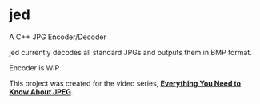 # jed

A C++ JPG Encoder/Decoder

jed currently decodes all standard JPGs and outputs them in BMP format.

Encoder is WIP.

This project was created for the video series, [**Everything You Need to Know About JPEG**][yt].

[yt]: https://www.youtube.com/playlist?list=PLpsTn9TA_Q8VMDyOPrDKmSJYt1DLgDZU4
